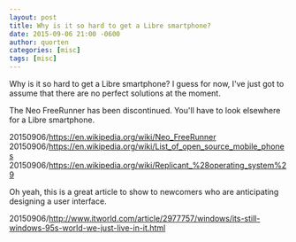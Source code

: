 ```yaml
---
layout: post
title: Why is it so hard to get a Libre smartphone?
date: 2015-09-06 21:00 -0600
author: quorten
categories: [misc]
tags: [misc]
---
```


Why is it so hard to get a Libre smartphone?  I guess for now, I've
just got to assume that there are no perfect solutions at the moment.

The Neo FreeRunner has been discontinued.  You'll have to look
elsewhere for a Libre smartphone.

20150906/https://en.wikipedia.org/wiki/Neo_FreeRunner  
20150906/https://en.wikipedia.org/wiki/List_of_open_source_mobile_phones  
20150906/https://en.wikipedia.org/wiki/Replicant_%28operating_system%29

Oh yeah, this is a great article to show to newcomers who are
anticipating designing a user interface.

20150906/http://www.itworld.com/article/2977757/windows/its-still-windows-95s-world-we-just-live-in-it.html
